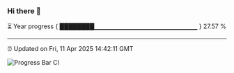 ### Hi there 👋

⏳ Year progress { ████████▁▁▁▁▁▁▁▁▁▁▁▁▁▁▁▁▁▁▁▁▁▁ } 27.57 %

---

⏰ Updated on Fri, 11 Apr 2025 14:42:11 GMT

![Progress Bar CI](https://github.com/IshwaranRudhara/GIT-ACTION/workflows/Progress%20Bar%20CI/badge.svg)
